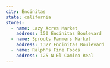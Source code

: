 ```yaml
---
city: Encinitas
state: california
stores:
  - name: Lazy Acres Market
    address: 150 Encinitas Boulevard
  - name: Sprouts Farmers Market
    address: 1327 Encinitas Boulevard
  - name: Ralph's Fine Foods
    address: 125 N El Camino Real
---
```

